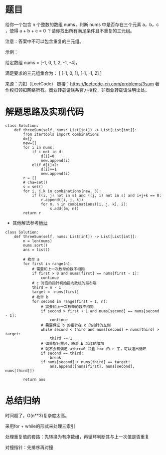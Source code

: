 # 题目
给你一个包含 n 个整数的数组 nums，判断 nums 中是否存在三个元素 a，b，c ，使得 a + b + c = 0 ？请你找出所有满足条件且不重复的三元组。

注意：答案中不可以包含重复的三元组。

示例：

给定数组 nums = [-1, 0, 1, 2, -1, -4]，

满足要求的三元组集合为：
[
  [-1, 0, 1],
  [-1, -1, 2]
]

来源：力扣（LeetCode）
链接：https://leetcode-cn.com/problems/3sum
著作权归领扣网络所有。商业转载请联系官方授权，非商业转载请注明出处。

# 解题思路及实现代码
```
class Solution:
    def threeSum(self, nums: List[int]) -> List[List[int]]:
        from itertools import combinations
        d={}
        new=[]
        for i in nums:
            if i not in d:
                d[i]=0
                new.append(i)
            elif d[i]<2:
                d[i]+=1
                new.append(i)
        r = []
        # cha=set()
        s = set()
        for i, j,k in combinations(new, 3):
            if ((i, j) not in s) and ((j, i) not in s) and i+j+k == 0:
                r.append([i, j, k])
                for m, n in combinations([i, j, k], 2):
                    s.add((m, n))
        return r
```
- 其他解法参考<a href="https://leetcode-cn.com/problems/3sum/solution/san-shu-zhi-he-by-leetcode-solution/">地址</a>
``` 
class Solution:
    def threeSum(self, nums: List[int]) -> List[List[int]]:
        n = len(nums)
        nums.sort()
        ans = list()
        
        # 枚举 a
        for first in range(n):
            # 需要和上一次枚举的数不相同
            if first > 0 and nums[first] == nums[first - 1]:
                continue
            # c 对应的指针初始指向数组的最右端
            third = n - 1
            target = -nums[first]
            # 枚举 b
            for second in range(first + 1, n):
                # 需要和上一次枚举的数不相同
                if second > first + 1 and nums[second] == nums[second - 1]:
                    continue
                # 需要保证 b 的指针在 c 的指针的左侧
                while second < third and nums[second] + nums[third] > target:
                    third -= 1
                # 如果指针重合，随着 b 后续的增加
                # 就不会有满足 a+b+c=0 并且 b<c 的 c 了，可以退出循环
                if second == third:
                    break
                if nums[second] + nums[third] == target:
                    ans.append([nums[first], nums[second], nums[third]])
        
        return ans
``` 
# 总结归纳
时间超了，O(n**3)复杂度太高。

采用for + while的形式来处理三索引

处理重复值的套路：先转换为有序数组，再循环判断其与上一次值是否重复

对撞指针：先排序再对撞